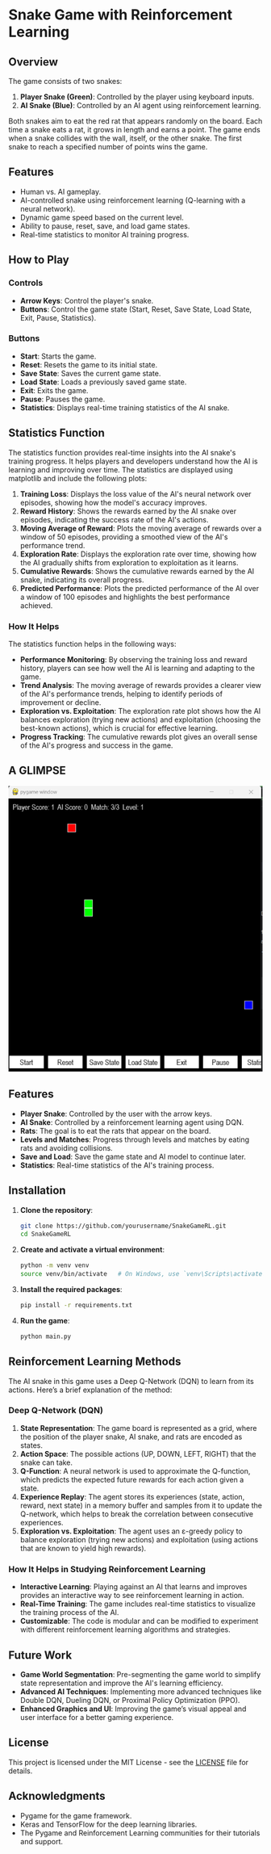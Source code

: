 # Snake Game with Reinforcement Learning

## Overview

The game consists of two snakes:
1. **Player Snake (Green)**: Controlled by the player using keyboard inputs.
2. **AI Snake (Blue)**: Controlled by an AI agent using reinforcement learning.

Both snakes aim to eat the red rat that appears randomly on the board. Each time a snake eats a rat, it grows in length and earns a point. The game ends when a snake collides with the wall, itself, or the other snake. The first snake to reach a specified number of points wins the game.

## Features

- Human vs. AI gameplay.
- AI-controlled snake using reinforcement learning (Q-learning with a neural network).
- Dynamic game speed based on the current level.
- Ability to pause, reset, save, and load game states.
- Real-time statistics to monitor AI training progress.

## How to Play

### Controls
- **Arrow Keys**: Control the player's snake.
- **Buttons**: Control the game state (Start, Reset, Save State, Load State, Exit, Pause, Statistics).

### Buttons
- **Start**: Starts the game.
- **Reset**: Resets the game to its initial state.
- **Save State**: Saves the current game state.
- **Load State**: Loads a previously saved game state.
- **Exit**: Exits the game.
- **Pause**: Pauses the game.
- **Statistics**: Displays real-time training statistics of the AI snake.

## Statistics Function

The statistics function provides real-time insights into the AI snake's training progress. It helps players and developers understand how the AI is learning and improving over time. The statistics are displayed using matplotlib and include the following plots:

1. **Training Loss**: Displays the loss value of the AI's neural network over episodes, showing how the model's accuracy improves.
2. **Reward History**: Shows the rewards earned by the AI snake over episodes, indicating the success rate of the AI's actions.
3. **Moving Average of Reward**: Plots the moving average of rewards over a window of 50 episodes, providing a smoothed view of the AI's performance trend.
4. **Exploration Rate**: Displays the exploration rate over time, showing how the AI gradually shifts from exploration to exploitation as it learns.
5. **Cumulative Rewards**: Shows the cumulative rewards earned by the AI snake, indicating its overall progress.
6. **Predicted Performance**: Plots the predicted performance of the AI over a window of 100 episodes and highlights the best performance achieved.

### How It Helps

The statistics function helps in the following ways:
- **Performance Monitoring**: By observing the training loss and reward history, players can see how well the AI is learning and adapting to the game.
- **Trend Analysis**: The moving average of rewards provides a clearer view of the AI's performance trends, helping to identify periods of improvement or decline.
- **Exploration vs. Exploitation**: The exploration rate plot shows how the AI balances exploration (trying new actions) and exploitation (choosing the best-known actions), which is crucial for effective learning.
- **Progress Tracking**: The cumulative rewards plot gives an overall sense of the AI's progress and success in the game.

## A GLIMPSE

![Snake Game Screenshot](Screenshots/Screenshot_3.png)  

## Features

- **Player Snake**: Controlled by the user with the arrow keys.
- **AI Snake**: Controlled by a reinforcement learning agent using DQN.
- **Rats**: The goal is to eat the rats that appear on the board.
- **Levels and Matches**: Progress through levels and matches by eating rats and avoiding collisions.
- **Save and Load**: Save the game state and AI model to continue later.
- **Statistics**: Real-time statistics of the AI's training process.

## Installation

1. **Clone the repository**:
    ```bash
    git clone https://github.com/yourusername/SnakeGameRL.git
    cd SnakeGameRL
    ```

2. **Create and activate a virtual environment**:
    ```bash
    python -m venv venv
    source venv/bin/activate   # On Windows, use `venv\Scripts\activate`
    ```

3. **Install the required packages**:
    ```bash
    pip install -r requirements.txt
    ```

4. **Run the game**:
    ```bash
    python main.py
    ```

## Reinforcement Learning Methods

The AI snake in this game uses a Deep Q-Network (DQN) to learn from its actions. Here’s a brief explanation of the method:

### Deep Q-Network (DQN)

1. **State Representation**: The game board is represented as a grid, where the position of the player snake, AI snake, and rats are encoded as states.
2. **Action Space**: The possible actions (UP, DOWN, LEFT, RIGHT) that the snake can take.
3. **Q-Function**: A neural network is used to approximate the Q-function, which predicts the expected future rewards for each action given a state.
4. **Experience Replay**: The agent stores its experiences (state, action, reward, next state) in a memory buffer and samples from it to update the Q-network, which helps to break the correlation between consecutive experiences.
5. **Exploration vs. Exploitation**: The agent uses an ε-greedy policy to balance exploration (trying new actions) and exploitation (using actions that are known to yield high rewards).

### How It Helps in Studying Reinforcement Learning

- **Interactive Learning**: Playing against an AI that learns and improves provides an interactive way to see reinforcement learning in action.
- **Real-Time Training**: The game includes real-time statistics to visualize the training process of the AI.
- **Customizable**: The code is modular and can be modified to experiment with different reinforcement learning algorithms and strategies.

## Future Work

- **Game World Segmentation**: Pre-segmenting the game world to simplify state representation and improve the AI's learning efficiency.
- **Advanced AI Techniques**: Implementing more advanced techniques like Double DQN, Dueling DQN, or Proximal Policy Optimization (PPO).
- **Enhanced Graphics and UI**: Improving the game’s visual appeal and user interface for a better gaming experience.

## License

This project is licensed under the MIT License - see the [LICENSE](LICENSE) file for details.

## Acknowledgments

- Pygame for the game framework.
- Keras and TensorFlow for the deep learning libraries.
- The Pygame and Reinforcement Learning communities for their tutorials and support.
